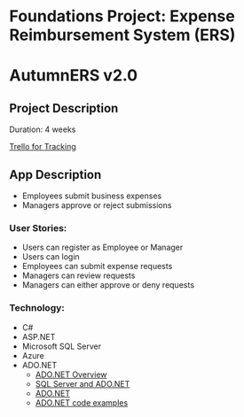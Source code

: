 # Foundations Project: Expense Reimbursement System (ERS)
# AutumnERS v2.0

## Project Description 
Duration: 4 weeks

[Trello for Tracking](https://trello.com/b/qsPNwUwC/juniper-net-foundations-project)

## App Description
- Employees submit business expenses
- Managers approve or reject submissions

### User Stories:
- Users can register as Employee or Manager
- Users can login
- Employees can submit expense requests
- Managers can review requests
- Managers can either approve or deny requests

### Technology:
- C#
- ASP.NET
- Microsoft SQL Server
- Azure 
- ADO.NET
    - [ADO.NET Overview](https://docs.microsoft.com/en-us/dotnet/framework/data/adonet/ado-net-overview)
    - [SQL Server and ADO.NET](https://docs.microsoft.com/en-us/dotnet/framework/data/adonet/sql/)
    - [ADO.NET](https://docs.microsoft.com/en-us/dotnet/framework/data/adonet/)
    - [ADO.NET code examples](https://docs.microsoft.com/en-us/dotnet/framework/data/adonet/ado-net-code-examples#sqlclient)